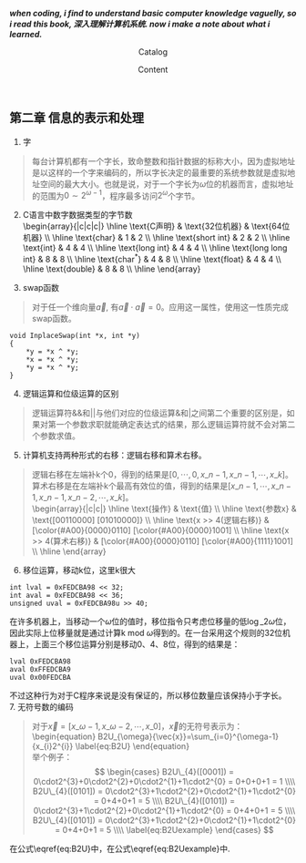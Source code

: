 ___when coding, i find to understand basic computer knowledge vaguelly, so i read this book, 深入理解计算机系统. now i make a note about what i learned.___


<p align="center"> Catalog </p>




<p align="center"> Content </p> </br>

## 第二章 信息的表示和处理


1. 字   
> 每台计算机都有一个字长，致命整数和指针数据的标称大小，因为虚拟地址是以这样的一个字来编码的，所以字长决定的最重要的系统参数就是虚拟地址空间的最大大小。也就是说，对于一个字长为$\omega$位的机器而言，虚拟地址的范围为$0{\sim}{2^{\omega-1}}$，程序最多访问$2^{\omega}$个字节。   

2. C语言中数字数据类型的字节数   
\begin{array}{|c|c|c|}
\hline
\text{C声明}            & \text{32位机器} & \text{64位机器} \\\\
\hline
\text{char}             & 1               & 2               \\\\
\hline
\text{short int}        & 2               & 2               \\\\
\hline
\text{int}              & 4               & 4               \\\\ 
\hline
\text{long int}         & 4               & 4               \\\\
\hline
\text{long long int}    & 8               & 8               \\\\
\hline
\text{char$^{\ast}$}    & 4               & 8               \\\\
\hline
\text{float}            & 4               & 4               \\\\
\hline
\text{double}           & 8               & 8               \\\\
\hline
\end{array}

3. swap函数
> 对于任一个维向量$\vec{a}$, 有$\vec{a} \cdot \vec{a}=0$。应用这一属性，使用这一性质完成swap函数。
```
void InplaceSwap(int *x, int *y)
{
    *y = *x ^ *y;
    *x = *x ^ *y;
    *y = *x ^ *y;
}
```
4. 逻辑运算和位级运算的区别   
> 逻辑运算符&&和||与他们对应的位级运算&和|之间第二个重要的区别是，如果对第一个参数求职就能确定表达式的结果，那么逻辑运算符就不会对第二个参数求值。  
5. 计算机支持两种形式的右移：逻辑右移和算术右移。
> 逻辑右移在左端补k个0，得到的结果是$[0, \cdots, 0, x\_{n-1}, x\_{n-1}, \cdots, x\_{k}]$。算术右移是在左端补k个最高有效位的值，得到的结果是$[x\_{n-1}, \cdots, x\_{n-1}, x\_{n-1}, x\_{n-2}, \cdots, x\_{k}]$。   
\begin{array}{|c|c|}
\hline
\text{操作}             & \text{值} \\\\
\hline
\text{参数x}            & \text{[00110000] [01010000]} \\\\
\hline
\text{x >> 4(逻辑右移)} & [\color{#A00}{0000}0110] [\color{#A00}{0000}1001] \\\\
\hline
\text{x >> 4(算术右移)} & [\color{#A00}{0000}0110] [\color{#A00}{1111}1001] \\\\
\hline
\end{array}   
6. 移位运算，移动k位，这里k很大
```
int lval = 0xFEDCBA98 << 32;
int aval = 0xFEDCBA98 << 36;
unsigned uval = 0xFEDCBA98u >> 40;
```
在许多机器上，当移动一个$\omega$位的值时，移位指令只考虑位移量的低$\log\_{2}{\omega}$位，因此实际上位移量就是通过计算k mod $\omega$得到的。在一台采用这个规则的32位机器上，上面三个移位运算分别是移动0、4、8位，得到的结果是：
```
lval 0xFEDCBA98
aval 0xFFEDCBA9
uval 0x00FEDCBA
```
不过这种行为对于C程序来说是没有保证的，所以移位数量应该保持小于字长。   
7. 无符号数的编码   
> 对于$\vec{x}=[x\_{\omega-1}, x\_{\omega-2}, \cdots, x\_{0}]$，$\vec{x}$的无符号表示为：
\begin{equation}
B2U\_{\omega}{\vec{x}}=\sum\_{i=0}^{\omega-1}{x\_{i}2^{i}}
\label{eq:B2U}
\end{equation}   
举个例子：  
$$
\begin{cases}
B2U\_{4}([0001]) = 0\cdot2^{3}+0\cdot2^{2}+0\cdot2^{1}+1\cdot2^{0} = 0+0+0+1 = 1   \\\\
B2U\_{4}([0101]) = 0\cdot2^{3}+1\cdot2^{2}+0\cdot2^{1}+1\cdot2^{0} = 0+4+0+1 = 5   \\\\
B2U\_{4}([0101]) = 0\cdot2^{3}+1\cdot2^{2}+0\cdot2^{1}+1\cdot2^{0} = 0+4+0+1 = 5    \\\\
B2U\_{4}([0101]) = 0\cdot2^{3}+1\cdot2^{2}+0\cdot2^{1}+1\cdot2^{0} = 0+4+0+1 = 5    \\\\
\label{eq:B2Uexample}
\end{cases}
$$


在公式\eqref{eq:B2U}中，在公式\eqref{eq:B2Uexample}中.
